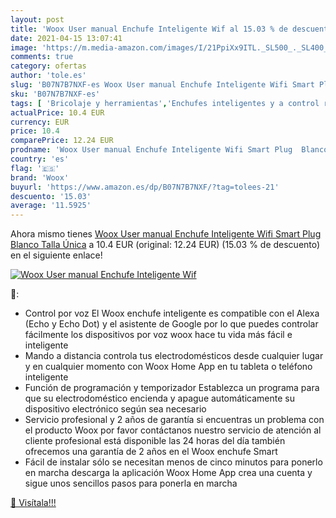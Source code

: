 ```yaml
---
layout: post
title: 'Woox User manual Enchufe Inteligente Wif al 15.03 % de descuento'
date: 2021-04-15 13:07:41
image: 'https://m.media-amazon.com/images/I/21PpiXx9ITL._SL500_._SL400_.jpg'
comments: true
category: ofertas
author: 'tole.es'
slug: 'B07N7B7NXF-es Woox User manual Enchufe Inteligente Wifi Smart Plug...'
sku: 'B07N7B7NXF-es'
tags: [ 'Bricolaje y herramientas','Enchufes inteligentes y a control remoto','Enchufes y accesorios','Instalación eléctrica','enchufe','inteligente','woox', ]
actualPrice: 10.4 EUR
currency: EUR
price: 10.4
comparePrice: 12.24 EUR
prodname: 'Woox User manual Enchufe Inteligente Wifi Smart Plug  Blanco  Talla Única'
country: 'es'
flag: '🇪🇸'
brand: 'Woox'
buyurl: 'https://www.amazon.es/dp/B07N7B7NXF/?tag=tolees-21'
descuento: '15.03'
average: '11.5925'
---
```


Ahora mismo tienes [Woox User manual Enchufe Inteligente Wifi Smart Plug  Blanco  Talla Única](https://www.amazon.es/dp/B07N7B7NXF/?tag=tolees-21) a 10.4 EUR (original: 12.24 EUR) (15.03 %  de descuento) en el siguiente enlace!

[![Woox User manual Enchufe Inteligente Wif](https://m.media-amazon.com/images/I/21PpiXx9ITL._SL500_._SL400_.jpg)](https://www.amazon.es/dp/B07N7B7NXF/?tag=tolees-21)

🔎:

- Control por voz El Woox enchufe inteligente es compatible con el Alexa (Echo y Echo Dot) y el asistente de Google por lo que puedes controlar fácilmente los dispositivos por voz woox hace tu vida más fácil e inteligente
- Mando a distancia controla tus electrodomésticos desde cualquier lugar y en cualquier momento con Woox Home App en tu tableta o teléfono inteligente
- Función de programación y temporizador Establezca un programa para que su electrodoméstico encienda y apague automáticamente su dispositivo electrónico según sea necesario
- Servicio profesional y 2 años de garantía si encuentras un problema con el producto Woox por favor contáctanos nuestro servicio de atención al cliente profesional está disponible las 24 horas del día también ofrecemos una garantía de 2 años en el Woox enchufe Smart
- Fácil de instalar sólo se necesitan menos de cinco minutos para ponerlo en marcha descarga la aplicación Woox Home App crea una cuenta y sigue unos sencillos pasos para ponerla en marcha

[🛒 Visítala!!!](https://www.amazon.es/dp/B07N7B7NXF/?tag=tolees-21)
